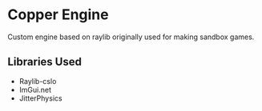 ﻿# Copper Engine
Custom engine based on raylib originally used for making sandbox games. 

## Libraries Used
- Raylib-cslo
- ImGui.net
- JitterPhysics